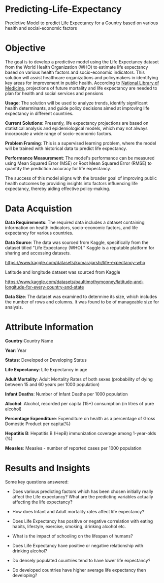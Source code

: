 # Predicting-Life-Expectancy
Predictive Model to predict Life Expectancy for a Country based on various health and social-economic factors

# Objective
The goal is to develop a predictive model using the Life Expectancy dataset from the World Health Organization (WHO) to estimate life expectancy based on various health factors and socio-economic indicators. This solution will assist healthcare organizations and policymakers in identifying key areas for improvement in public health. According to [National Library of Medicine](https://www.ncbi.nlm.nih.gov/pmc/articles/PMC5387671/#:~:text=3-,Projections%20of%20future%20mortality%20and%20life%20expectancy%20are%20needed%20to,comparison%20of%20a%20few%20models.), projections of future mortality and life expectancy are needed to plan for health and social services and pensions

**Usage**: The solution will be used to analyze trends, identify significant health determinants, and guide policy decisions aimed at improving life expectancy in different countries.

**Current Solutions**: Presently, life expectancy projections are based on statistical analysis and epidemiological models, which may not always incorporate a wide range of socio-economic factors.

**Problem Framing**: This is a supervised learning problem, where the model will be trained with historical data to predict life expectancy. 

**Performance Measurement**: The model's performance can be measured using Mean Squared Error (MSE) or Root Mean Squared Error (RMSE) to quantify the prediction accuracy for life expectancy.

The success of this model aligns with the broader goal of improving public health outcomes by providing insights into factors influencing life expectancy, thereby aiding effective policy-making.

# Data Acquistion
**Data Requirements**: The required data includes a dataset containing information on health indicators, socio-economic factors, and life expectancy for various countries.

**Data Source**: The data was sourced from Kaggle, specifically from the dataset titled "Life Expectancy (WHO)." Kaggle is a reputable platform for sharing and accessing datasets.

https://www.kaggle.com/datasets/kumarajarshi/life-expectancy-who

Latitude and longitude dataset was sourced from Kaggle

https://www.kaggle.com/datasets/paultimothymooney/latitude-and-longitude-for-every-country-and-state

**Data Size**: The dataset was examined to determine its size, which includes the number of rows and columns. It was found to be of manageable size for analysis.

# Attribute Information
**Country**:Country Name

**Year**: Year

**Status**: Developed or Developing Status

**Life Expectancy**: Life Expectancy in age

**Adult Mortality**: Adult Mortality Rates of both sexes (probability of dying between 15 and 60 years per 1000 population)

**Infant Deaths**: Number of Infant Deaths per 1000 population

**Alcohol**: Alcohol, recorded per capita (15+) consumption (in litres of pure alcohol)

**Percentage Expenditure**: Expenditure on health as a percentage of Gross Domestic Product per capita(%)

**Hepatitis B**: Hepatitis B (HepB) immunization coverage among 1-year-olds (%)

**Measles**: Measles - number of reported cases per 1000 population

# Results and Insights
Some key questions answered:

* Does various predicting factors which has been chosen initially really affect the Life expectancy? What are the predicting variables actually affecting the life expectancy?

* How does Infant and Adult mortality rates affect life expectancy?

* Does Life Expectancy has positive or negative correlation with eating habits, lifestyle, exercise, smoking, drinking alcohol etc.
  
* What is the impact of schooling on the lifespan of humans?

* Does Life Expectancy have positive or negative relationship with drinking alcohol?

* Do densely populated countries tend to have lower life expectancy?

* Do developed countries have higher average life expectancy then developing?
